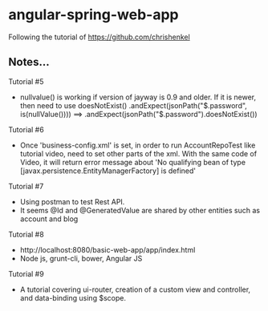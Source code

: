 # angular-spring-web-app

Following the tutorial of https://github.com/chrishenkel


Notes...
--------------------------------------------------------------------
Tutorial #5
- nullvalue() is working if version of jayway is 0.9 and older.
  If it is newer, then need to use doesNotExist()
  .andExpect(jsonPath("$.password", is(nullValue()))) ==> .andExpect(jsonPath("$.password").doesNotExist())


Tutorial #6
- Once 'business-config.xml' is set, in order to run AccountRepoTest like tutorial video, need to set other parts of the xml. With the same code of Video, it will return error message about 'No qualifying bean of type [javax.persistence.EntityManagerFactory] is defined'


Tutorial #7
- Using postman to test Rest API.
- It seems @Id and @GeneratedValue are shared by other entities such as account and blog


Tutorial #8
- http://localhost:8080/basic-web-app/app/index.html
- Node js, grunt-cli, bower, Angular JS


Tutorial #9
- A tutorial covering ui-router, creation of a custom view and controller, and data-binding using $scope.
